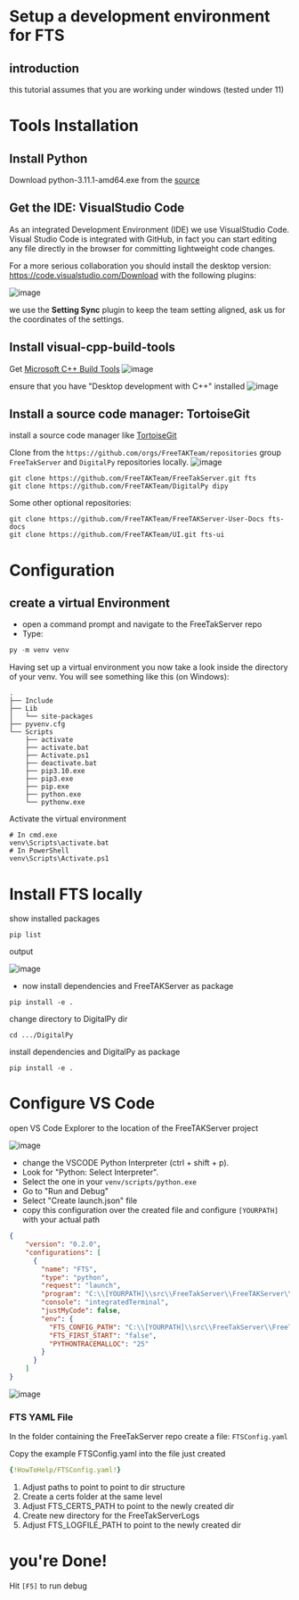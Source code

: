 
# Setup a development environment for FTS
## introduction
this tutorial assumes that you are working under windows (tested under 11)

# Tools Installation
## Install Python
Download python-3.11.1-amd64.exe from the [source](https://www.python.org/downloads/release/python-3111/)

## Get the IDE: VisualStudio Code
As an integrated Development Environment (IDE) we use VisualStudio Code.
Visual Studio Code is integrated with GitHub, in fact you can start editing any file directly in the browser for committing lightweight code changes.

For a more serious collaboration you should install the desktop version:
https://code.visualstudio.com/Download
with the following plugins:

![image](https://user-images.githubusercontent.com/60719165/189349403-3b4d400b-2fe1-4ea1-a0ae-f0b164346bd5.png)

we use the **Setting Sync** plugin to keep the team setting aligned,
ask us for the coordinates of the settings.

## Install visual-cpp-build-tools
 Get [Microsoft C++ Build Tools](https://visualstudio.microsoft.com/visual-cpp-build-tools/)
![image](https://user-images.githubusercontent.com/60719165/210389806-6f252b06-529b-433c-86e1-6fe8c6e09a2c.png)

ensure that you have "Desktop development with C++" installed
![image](https://user-images.githubusercontent.com/60719165/210411265-2bb7957d-1438-429e-95cb-e80afbd5d1c0.png)


##  Install a source code manager: TortoiseGit
install a source code manager like [TortoiseGit](https://tortoisegit.org/)

Clone from the `https://github.com/orgs/FreeTAKTeam/repositories` group
`FreeTakServer` and `DigitalPy` repositories locally.
![image](https://user-images.githubusercontent.com/60719165/210428765-86b5cd37-e23b-43b4-905a-84b300fa7f36.png)
```shell
git clone https://github.com/FreeTAKTeam/FreeTakServer.git fts
git clone https://github.com/FreeTAKTeam/DigitalPy dipy
```

Some other optional repositories:
```shell
git clone https://github.com/FreeTAKTeam/FreeTAKServer-User-Docs fts-docs
git clone https://github.com/FreeTAKTeam/UI.git fts-ui
```

# Configuration
## create a virtual Environment
* open a command prompt and navigate to the FreeTakServer repo
* Type:
```powershell
py -m venv venv
```

Having set up a virtual environment
you now take a look inside the directory of your venv.
You will see something like this (on Windows):
```
.
├── Include
├── Lib
│   └── site-packages
├── pyvenv.cfg
└── Scripts
    ├── activate
    ├── activate.bat
    ├── Activate.ps1
    ├── deactivate.bat
    ├── pip3.10.exe
    ├── pip3.exe
    ├── pip.exe
    ├── python.exe
    └── pythonw.exe
```
Activate the virtual environment
```
# In cmd.exe
venv\Scripts\activate.bat
# In PowerShell
venv\Scripts\Activate.ps1
```
# Install FTS locally
show installed packages  
```
pip list
```
output

![image](https://user-images.githubusercontent.com/60719165/210388514-b3cd99c0-476d-48eb-8efd-c6f3efdc7902.png)

* now install dependencies and FreeTAKServer as package
```
pip install -e .
```

change directory to DigitalPy dir
```
cd .../DigitalPy
```
install dependencies and DigitalPy as package
```
pip install -e .
```

# Configure VS Code
open VS Code Explorer to the location of the FreeTAKServer project

![image](https://user-images.githubusercontent.com/60719165/210416689-9ee810ee-4970-40b6-a9fa-8cda8e1f8b8d.png)

* change the VSCODE Python Interpreter (ctrl + shift + p).
* Look for "Python: Select Interpreter".
* Select the one in your `venv/scripts/python.exe`
* Go to "Run and Debug"
* Select "Create launch.json" file
* copy this configuration  over the created file and configure `[YOURPATH]` with your actual path 
```json
{
    "version": "0.2.0",
    "configurations": [
      {
        "name": "FTS",
        "type": "python",
        "request": "launch",
        "program": "C:\\[YOURPATH]\\src\\FreeTakServer\\FreeTAKServer\\controllers\\services\\FTS.py",
        "console": "integratedTerminal",
        "justMyCode": false,
        "env": {
          "FTS_CONFIG_PATH": "C:\\[YOURPATH]\\src\\FreeTakServer\\FreeTAKServer\\FTSConfig.yaml",
          "FTS_FIRST_START": "false",
          "PYTHONTRACEMALLOC": "25"
        }
      }
    ]
}  
```

![image](https://user-images.githubusercontent.com/60719165/210416985-b588273a-93bc-4b20-abdf-5ebcea2f5c44.png)


### FTS YAML File
In the folder containing the FreeTakServer repo create a file:
 `FTSConfig.yaml`
 
 

Copy the example FTSConfig.yaml into the file just created
```yaml
{!HowToHelp/FTSConfig.yaml!}
```

1. Adjust paths to point to point to dir structure
2. Create a certs folder at the same level
3. Adjust FTS_CERTS_PATH to point to the newly created dir
4. Create new directory for the FreeTakServerLogs
5. Adjust FTS_LOGFILE_PATH to point to the newly created dir

# you're Done!
Hit `[F5]` to run debug

